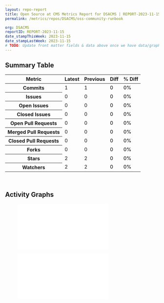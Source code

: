 ```yaml
---
layout: repo-report
title: Open Source at CMS Metrics Report for DSACMS | REPORT-2023-11-15
permalink: /metrics/repos/DSACMS/oss-community-runbook

org: DSACMS
reportID: REPORT-2023-11-15
date_stampThisWeek: 2023-11-15
date_stampLastWeek: 2023-11-15
# TODO: Update front matter fields & data above once we have data/graphs for reports.
---
```

<div class="summary-table">
  <table class="usa-table usa-table--borderless">
    <h2> Summary Table </h2>
    <thead>
      <tr>
        <th scope="col">Metric</th>
        <th scope="col">Latest</th>
        <th scope="col">Previous</th>
        <th scope="col">Diff</th>
        <th scope="col">% Diff</th>
      </tr>
    </thead>
    <tbody>
      <tr>
        <th scope="row">Commits</th>
        <td>1</td>
        <td>1</td>
        <td style="color: #000000" >0</td>
        <td style="color: #000000" >0%</td>
      </tr>
      <tr>
        <th scope="row">Issues</th>
        <td>0</td>
        <td>0</td>
        <td style="color: #000000" >0</td>
        <td style="color: #000000" >0%</td>
      </tr>
      <tr>
        <th scope="row">Open Issues</th>
        <td>0</td>
        <td>0</td>
        <td style="color: #000000" >0</td>
        <td style="color: #000000" >0%</td>
      </tr>
      <tr>
        <th scope="row">Closed Issues</th>
        <td>0</td>
        <td>0</td>
        <td style="color: #000000" >0</td>
        <td style="color: #000000" >0%</td>
      </tr>
      <tr>
        <th scope="row">Open Pull Requests</th>
        <td>0</td>
        <td>0</td>
        <td style="color: #000000" >0</td>
        <td style="color: #000000" >0%</td>
      </tr>
      <tr>
        <th scope="row">Merged Pull Requests</th>
        <td>0</td>
        <td>0</td>
        <td style="color: #000000" >0</td>
        <td style="color: #000000" >0%</td>
      </tr>
      <tr>
        <th scope="row">Closed Pull Requests</th>
        <td>0</td>
        <td>0</td>
        <td style="color: #000000" >0</td>
        <td style="color: #000000" >0%</td>
      </tr>
      <tr>
        <th scope="row">Forks</th>
        <td>0</td>
        <td>0</td>
        <td style="color: #000000" >0</td>
        <td style="color: #000000" >0%</td>
      </tr>
      <tr>
        <th scope="row">Stars</th>
        <td>2</td>
        <td>2</td>
        <td style="color: #000000" >0</td>
        <td style="color: #000000" >0%</td>
      </tr>
      <tr>
        <th scope="row">Watchers</th>
        <td>2</td>
        <td>2</td>
        <td style="color: #000000" >0</td>
        <td style="color: #000000" >0%</td>
      </tr>
    </tbody>
  </table>
</div>
<div class="graph-container">
  <br>
  <h2>Activity Graphs</h2>
  <div class="row">
    <!--- Issues/PRs Status Breakdown Graph -->
    <figure>
      <embed type="image/svg+xml" src="_graphs/DSACMS/oss-community-runbook/issue_guage_oss-community-runbook_data.svg" />
    </figure>
    <!--- Contributor Activity Line Graph -->
    <figure>
      <embed type="image/svg+xml" src="_graphs/DSACMS/oss-community-runbook/commit_sparklines_oss-community-runbook_data.svg" />
    </figure>
  </div>
</div>
